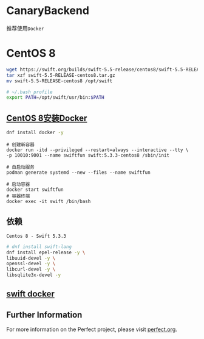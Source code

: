 # CanaryBackend

推荐使用`Docker`

# CentOS 8

```bash
wget https://swift.org/builds/swift-5.5-release/centos8/swift-5.5-RELEASE/swift-5.5-RELEASE-centos8.tar.gz
tar xzf swift-5.5-RELEASE-centos8.tar.gz
mv swift-5.5-RELEASE-centos8 /opt/swift
```

```bash
# ~/.bash_profile
export PATH=/opt/swift/usr/bin:$PATH
```

## [CentOS 8安装Docker](https://www.cnblogs.com/ding2016/p/11592999.html)

```bash
dnf install docker -y
```

```
# 创建新容器
docker run -itd --privileged --restart=always --interactive --tty \
-p 10010:9001 --name swiftfun swift:5.3.3-centos8 /sbin/init

# 自启动服务
podman generate systemd --new --files --name swiftfun

# 启动容器
docker start swiftfun
# 容器终端
docker exec -it swift /bin/bash
```


## 依赖

`Centos 8 - Swift 5.3.3`

```bash
# dnf install swift-lang
dnf install epel-release -y \
libuuid-devel -y \
openssl-devel -y \
libcurl-devel -y \
libsqlite3x-devel -y
```

## [swift docker](https://swift.org/download/#docker)

## Further Information
For more information on the Perfect project, please visit [perfect.org](http://perfect.org).
